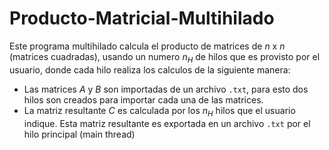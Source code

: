 # Producto-Matricial-Multihilado

Este programa multihilado calcula el producto de matrices de $n$ x $n$ (matrices cuadradas), usando un numero $n_{H}$ de hilos que es provisto por el usuario, donde cada hilo realiza los calculos de la siguiente manera:


- Las matrices $A$ y $B$ son importadas de un archivo ```.txt```, para esto dos hilos son creados para importar cada una de las matrices.
- La matriz resultante $C$ es calculada por los $n_{H}$ hilos que el usuario indique. Esta matriz resultante es exportada en un archivo ```.txt``` por el hilo principal (main thread)
